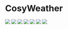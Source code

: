 # CosyWeather

![](https://github.com/LazarofShalev/CosyWeather/blob/master/ScreenShots/צילום%20מסך%202019-07-14%20ב-13.14.51.png)
![](https://github.com/LazarofShalev/CosyWeather/blob/master/ScreenShots/צילום%20מסך%202019-07-14%20ב-13.14.57.png)
![](https://github.com/LazarofShalev/CosyWeather/blob/master/ScreenShots/צילום%20מסך%202019-07-14%20ב-13.15.08.png)
![](https://github.com/LazarofShalev/CosyWeather/blob/master/ScreenShots/צילום%20מסך%202019-07-14%20ב-13.15.11.png)
![](https://github.com/LazarofShalev/CosyWeather/blob/master/ScreenShots/צילום%20מסך%202019-07-14%20ב-13.15.37.png)
![](https://github.com/LazarofShalev/CosyWeather/blob/master/ScreenShots/צילום%20מסך%202019-07-14%20ב-13.15.45.png)
![](https://github.com/LazarofShalev/CosyWeather/blob/master/ScreenShots/צילום%20מסך%202019-07-14%20ב-13.15.48.png)

